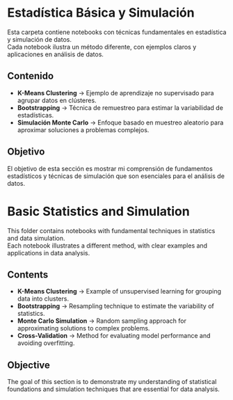 # Estadística Básica y Simulación

Esta carpeta contiene notebooks con técnicas fundamentales en estadística y simulación de datos.  
Cada notebook ilustra un método diferente, con ejemplos claros y aplicaciones en análisis de datos.

## Contenido
- **K-Means Clustering** → Ejemplo de aprendizaje no supervisado para agrupar datos en clústeres.  
- **Bootstrapping** → Técnica de remuestreo para estimar la variabilidad de estadísticas.  
- **Simulación Monte Carlo** → Enfoque basado en muestreo aleatorio para aproximar soluciones a problemas complejos.  

## Objetivo
El objetivo de esta sección es mostrar mi comprensión de fundamentos estadísticos y técnicas de simulación que son esenciales para el análisis de datos.



# Basic Statistics and Simulation

This folder contains notebooks with fundamental techniques in statistics and data simulation.  
Each notebook illustrates a different method, with clear examples and applications in data analysis.

## Contents
- **K-Means Clustering** → Example of unsupervised learning for grouping data into clusters.  
- **Bootstrapping** → Resampling technique to estimate the variability of statistics.  
- **Monte Carlo Simulation** → Random sampling approach for approximating solutions to complex problems.  
- **Cross-Validation** → Method for evaluating model performance and avoiding overfitting.

## Objective
The goal of this section is to demonstrate my understanding of statistical foundations and simulation techniques that are essential for data analysis.
